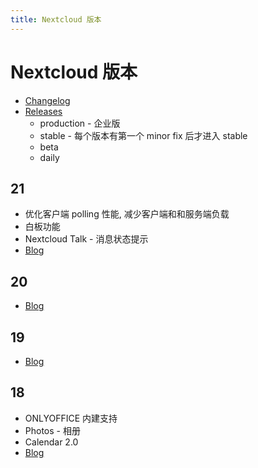 ```yaml
---
title: Nextcloud 版本
---
```


# Nextcloud 版本

* [Changelog](https://nextcloud.com/changelog/)
* [Releases](https://nextcloud.com/release-channels/)
  * production - 企业版
  * stable - 每个版本有第一个 minor fix 后才进入 stable
  * beta
  * daily

## 21
* 优化客户端 polling 性能, 减少客户端和和服务端负载
* 白板功能
* Nextcloud Talk - 消息状态提示
* [Blog](https://nextcloud.com/blog/nextcloud-hub-21-out-with-up-to-10x-better-performance-whiteboard-and-more-collaboration-features/)

## 20
* [Blog](https://nextcloud.com/blog/nextcloud-hub-20-debuts-dashboard-unifies-search-and-notifications-integrates-with-other-technologies/)

## 19
* [Blog](https://nextcloud.com/blog/nextcloud-hub-brings-productivity-to-home-office/)

## 18
* ONLYOFFICE 内建支持
* Photos - 相册
* Calendar 2.0
* [Blog](https://nextcloud.com/blog/the-new-standard-in-on-premises-team-collaboration-nextcloud-hub/)
